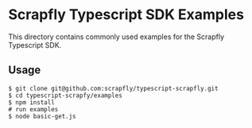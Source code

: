# Scrapfly Typescript SDK Examples

This directory contains commonly used examples for the Scrapfly Typescript SDK.

## Usage

```shell
$ git clone git@github.com:scrapfly/typescript-scrapfly.git
$ cd typescript-scrapfy/examples
$ npm install
# run examples
$ node basic-get.js
```